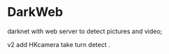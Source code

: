 # DarkWeb
darknet with web server to detect pictures and video;

v2 add HKcamera take turn detect .
